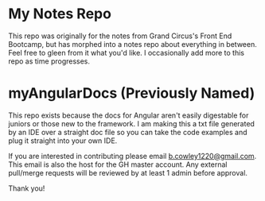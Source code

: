 # My Notes Repo
This repo was originally for the notes from Grand Circus's Front End Bootcamp, but has morphed into a notes repo about everything in between. Feel free to gleen from it what you'd like. I occasionally add more to this repo as time progresses. 

# myAngularDocs (Previously Named)
This repo exists because the docs for Angular aren't easily digestable for juniors or those new to the framework.
I am making this a txt file generated by an IDE over a straight doc file so you can take the code examples and
plug it straight into your own IDE.

If you are interested in contributing please email b.cowley1220@gmail.com. This email is also the host for the GH master account.
Any external pull/merge requests will be reviewed by at least 1 admin before approval.

Thank you!

